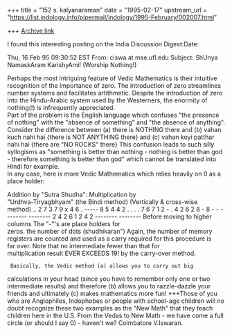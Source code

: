 +++
title = "152 s. kalyanaraman"
date = "1995-02-17"
upstream_url = "https://list.indology.info/pipermail/indology/1995-February/002007.html"

+++
[Archive link](https://list.indology.info/pipermail/indology/1995-February/002007.html)

I found this interesting posting on the India Discussion Digest:Date: 

Thu, 16 Feb 95 09:30:52 EST
From: ciswa at mse.ufl.edu
Subject: ShUnya NamaskAram KarishyAmi! (Worship Nothing!)

Perhaps the most intriguing feature of Vedic Mathematics is their 
intuitive recognition of the importance of zero.  The introduction of 
zero streamlines number systems and facilitates artithmetic.  Despite 
the  introduction of zero into the Hindu-Arabic system used by the 
Westerners, the enormity of nothing(!) is infrequently appreciated.  
Part of the problem is the English language which confuses "the 
presence of nothing" with the "absence of something" and "the absence 
of anything".  Consider the difference between (a) there is NOTHING 
there and (b) vahan kuch nahi hai {there is NOT ANYTHING there} and 
(c) vahan koyi patthar nahi hai {there are "NO ROCKS" there} This 
confusion leads to such silly syllogisms as "something is better
than nothing - nothing is better than god - therefore something is 
better than god" which cannot be translated into Hindi for example.  
In any case, here is more Vedic Mathematics which relies heavily on 0 
as a place holder:

   Addition by "Sutra Shudha":             Multiplication by           
                                           "Urdhva-Tiryagbhyam"
           (the Bindi method)           (Vertically & cross-wise       
                                           method)
            ..                                   2 7
          3 7 9                                    x 4 6
          .                                        -----
          8 5 4                                      4 2
          . . .                                    .
          7 6 7                                    1 2 -
                                                 .
          4 2 6                                    2 8 -
                                                   8 - -
        --------                                --------
        2 4 2 6                                  1 2 4 2
        --------                                --------
Before moving to higher columns       The "-"'s are place holders for  
                                           zeros.
the number of dots (shudhikaran")     Again, the number of memory      
                                           registers
are counted and used as a carry       required for this procedure is   
                                           far
over.  Note that no intermediate      fewer than that for              
                                           multiplication
result EVER EXCEEDS 19!               by the carry-over method.

     Basically, the Vedic method (a) allows you to carry out big
calculations in your head (since you have to remember only one or two
intermediate results) and therefore (b) allows you to razzle-dazzle 
your friends and ultimately (c) makes mathematics more fun!
***Those of you who are Anglophiles, Indophobes or people with 
school-age children will no doubt recognize these two examples as the 
"New Math" that they teach children here in the U.S.  From the Vedas 
to New Math - we have come a full circle (or should I say 0) - haven't 
we?  Coimbatore V.Iswaran.








